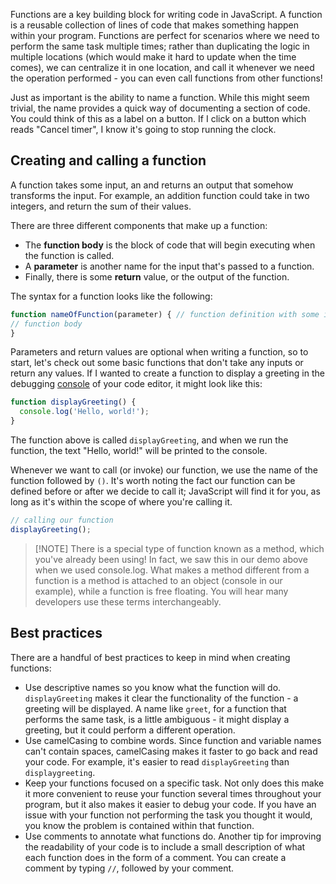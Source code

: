 Functions are a key building block for writing code in JavaScript. A function is a reusable collection of lines of code that makes something happen within your program. Functions are perfect for scenarios where we need to perform the same task multiple times; rather than duplicating the logic in multiple locations (which would make it hard to update when the time comes), we can centralize it in one location, and call it whenever we need the operation performed - you can even call functions from other functions!

Just as important is the ability to name a function. While this might seem trivial, the name provides a quick way of documenting a section of code. You could think of this as a label on a button. If I click on a button which reads "Cancel timer", I know it's going to stop running the clock.

## Creating and calling a function

A function takes some input, an and returns an output that somehow transforms the input. For example, an addition function could take in two integers, and return the sum of their values.

There are three different components that make up a function:

* The **function body** is the block of code that will begin executing when the function is called.
* A **parameter** is another name for the input that's passed to a function.
* Finally, there is some **return** value, or the output of the function.

The syntax for a function looks like the following:

 ```javascript
 function nameOfFunction(parameter) { // function definition with some input
 // function body
}
 ```

Parameters and return values are optional when writing a function, so to start, let's check out some basic functions that don't take any inputs or return any values. If I wanted to create a function to display a greeting in the debugging [console](https://developer.mozilla.org/en-US/docs/Web/API/console) of your code editor, it might look like this:

```javascript
function displayGreeting() {
  console.log('Hello, world!');
}
```

The function above is called `displayGreeting`, and when we run the function, the text "Hello, world!" will be printed to the console.

Whenever we want to call (or invoke) our function, we use the name of the function followed by `()`. It's worth noting the fact our function can be defined before or after we decide to call it; JavaScript will find it for you, as long as it's within the scope of where you're calling it.

```javascript
// calling our function
displayGreeting();
```

> [!NOTE] There is a special type of function known as a method, which you've already been using! In fact, we saw this in our demo above when we used console.log. What makes a method different from a function is a method is attached to an object (console in our example), while a function is free floating. You will hear many developers use these terms interchangeably.

## Best practices

There are a handful of best practices to keep in mind when creating functions:

* Use descriptive names so you know what the function will do. `displayGreeting` makes it clear the functionality of the function - a greeting will be displayed. A name like `greet`, for a function that performs the same task, is a little ambiguous - it might display a greeting, but it could perform a different operation.
* Use camelCasing to combine words. Since function and variable names can't contain spaces, camelCasing makes it faster to go back and read your code. For example, it's easier to read `displayGreeting` than `displaygreeting`.
* Keep your functions focused on a specific task. Not only does this make it more convenient to reuse your function several times throughout your program, but it also makes it easier to debug your code. If you have an issue with your function not performing the task you thought it would, you know the problem is contained within that function.
* Use comments to annotate what functions do. Another tip for improving the readability of your code is to include a small description of what each function does in the form of a comment. You can create a comment by typing `//`, followed by your comment.